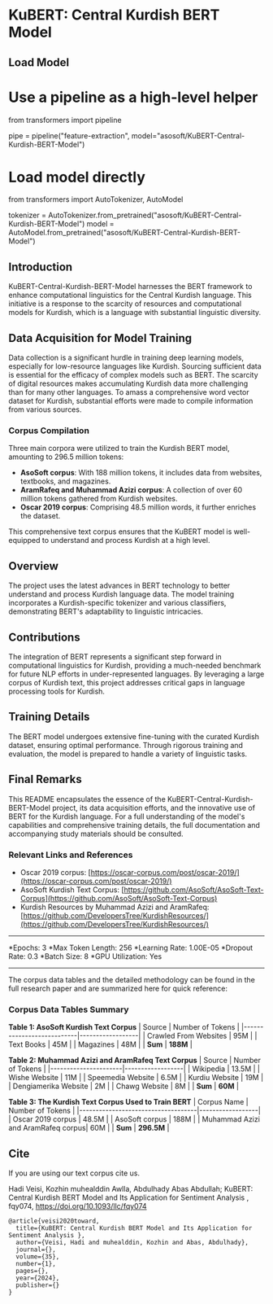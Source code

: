 # KuBERT: Central Kurdish BERT Model
## Load Model
# Use a pipeline as a high-level helper
from transformers import pipeline

pipe = pipeline("feature-extraction", model="asosoft/KuBERT-Central-Kurdish-BERT-Model")
# Load model directly
from transformers import AutoTokenizer, AutoModel

tokenizer = AutoTokenizer.from_pretrained("asosoft/KuBERT-Central-Kurdish-BERT-Model")
model = AutoModel.from_pretrained("asosoft/KuBERT-Central-Kurdish-BERT-Model")
## Introduction
KuBERT-Central-Kurdish-BERT-Model harnesses the BERT framework to enhance computational linguistics for the Central Kurdish language. This initiative is a response to the scarcity of resources and computational models for Kurdish, which is a language with substantial linguistic diversity.

## Data Acquisition for Model Training
Data collection is a significant hurdle in training deep learning models, especially for low-resource languages like Kurdish. Sourcing sufficient data is essential for the efficacy of complex models such as BERT. The scarcity of digital resources makes accumulating Kurdish data more challenging than for many other languages. To amass a comprehensive word vector dataset for Kurdish, substantial efforts were made to compile information from various sources.

### Corpus Compilation
Three main corpora were utilized to train the Kurdish BERT model, amounting to 296.5 million tokens:

- **AsoSoft corpus**: With 188 million tokens, it includes data from websites, textbooks, and magazines.
- **AramRafeq and Muhammad Azizi corpus**: A collection of over 60 million tokens gathered from Kurdish websites.
- **Oscar 2019 corpus**: Comprising 48.5 million words, it further enriches the dataset.

This comprehensive text corpus ensures that the KuBERT model is well-equipped to understand and process Kurdish at a high level.

## Overview
The project uses the latest advances in BERT technology to better understand and process Kurdish language data. The model training incorporates a Kurdish-specific tokenizer and various classifiers, demonstrating BERT's adaptability to linguistic intricacies.

## Contributions
The integration of BERT represents a significant step forward in computational linguistics for Kurdish, providing a much-needed benchmark for future NLP efforts in under-represented languages. By leveraging a large corpus of Kurdish text, this project addresses critical gaps in language processing tools for Kurdish.

## Training Details
The BERT model undergoes extensive fine-tuning with the curated Kurdish dataset, ensuring optimal performance. Through rigorous training and evaluation, the model is prepared to handle a variety of linguistic tasks.

## Final Remarks
This README encapsulates the essence of the KuBERT-Central-Kurdish-BERT-Model project, its data acquisition efforts, and the innovative use of BERT for the Kurdish language. For a full understanding of the model's capabilities and comprehensive training details, the full documentation and accompanying study materials should be consulted.

### Relevant Links and References
- Oscar 2019 corpus: [https://oscar-corpus.com/post/oscar-2019/](https://oscar-corpus.com/post/oscar-2019/)
- AsoSoft Kurdish Text Corpus: [https://github.com/AsoSoft/AsoSoft-Text-Corpus](https://github.com/AsoSoft/AsoSoft-Text-Corpus)
- Kurdish Resources by Muhammad Azizi and AramRafeq: [https://github.com/DevelopersTree/KurdishResources/](https://github.com/DevelopersTree/KurdishResources/)

---

*Epochs: 3
*Max Token Length: 256
*Learning Rate: 1.00E-05
*Dropout Rate: 0.3
*Batch Size: 8
*GPU Utilization: Yes

---

The corpus data tables and the detailed methodology can be found in the full research paper and are summarized here for quick reference:

### Corpus Data Tables Summary

**Table 1: AsoSoft Kurdish Text Corpus**
| Source                    | Number of Tokens |
|---------------------------|------------------|
| Crawled From Websites     | 95M              |
| Text Books                | 45M              |
| Magazines                 | 48M              |
| **Sum**                   | **188M**         |

**Table 2: Muhammad Azizi and AramRafeq Text Corpus**
| Source               | Number of Tokens |
|----------------------|------------------|
| Wikipedia            | 13.5M            |
| Wishe Website        | 11M              |
| Speemedia Website    | 6.5M             |
| Kurdiu Website       | 19M              |
| Dengiamerika Website | 2M               |
| Chawg Website        | 8M               |
| **Sum**              | **60M**          |

**Table 3: The Kurdish Text Corpus Used to Train BERT**
| Corpus Name                        | Number of Tokens |
|------------------------------------|------------------|
| Oscar 2019 corpus                  | 48.5M            |
| AsoSoft corpus                     | 188M             |
| Muhammad Azizi and AramRafeq corpus| 60M              |
| **Sum**                            | **296.5M**       |

##  Cite
If you are using our text corpus cite us.

Hadi Veisi, Kozhin muhealddin Awlla, Abdulhady Abas Abdullah; KuBERT: Central Kurdish BERT Model and Its Application for   Sentiment Analysis , fqy074, https://doi.org/10.1093/llc/fqy074

~~~
@article{veisi2020toward,
  title={KuBERT: Central Kurdish BERT Model and Its Application for   Sentiment Analysis },
  author={Veisi, Hadi and muhealddin, Kozhin and Abas, Abdulhady},
  journal={},
  volume={35},
  number={1},
  pages={},
  year={2024},
  publisher={}
}
~~~
